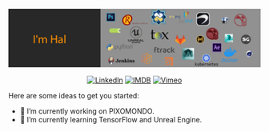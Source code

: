 <p align="center">
<img src="https://github.com/loonghao/loonghao/blob/master/header.png" alt="I'm Hal" />
</p>

<p align="center">
<a href="https://www.linkedin.com/in/hal-long/">
<img src="https://img.shields.io/badge/-LinkedIn-%233781da" alt="LinkedIn"/></a> 
<a href="https://www.imdb.com/name/nm7805574/?ref_=ra_gb_ln">
<img src="https://img.shields.io/badge/%20-IMDB-orange" alt="IMDB"/></a> 
<a href="https://vimeo.com/loong">
<img src="https://img.shields.io/badge/%20-Vimeo-blue" alt="Vimeo" /></a> 
</p>

Here are some ideas to get you started:

- 🔭 I’m currently working on PIXOMONDO.
- 🌱 I’m currently learning TensorFlow and Unreal Engine.
